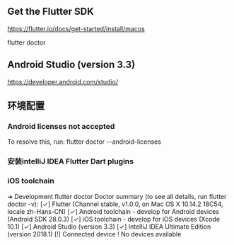 ## Get the Flutter SDK
https://flutter.io/docs/get-started/install/macos

flutter doctor

## Android Studio (version 3.3)
https://developer.android.com/studio/

## 环境配置
### Android licenses not accepted
To resolve this, run: flutter doctor --android-licenses

### 安装intelliJ IDEA Flutter Dart plugins

### iOS toolchain

➜  Development flutter doctor
Doctor summary (to see all details, run flutter doctor -v):
[✓] Flutter (Channel stable, v1.0.0, on Mac OS X 10.14.2 18C54, locale zh-Hans-CN)
[✓] Android toolchain - develop for Android devices (Android SDK 28.0.3)
[✓] iOS toolchain - develop for iOS devices (Xcode 10.1)
[✓] Android Studio (version 3.3)
[✓] IntelliJ IDEA Ultimate Edition (version 2018.1)
[!] Connected device
    ! No devices available
